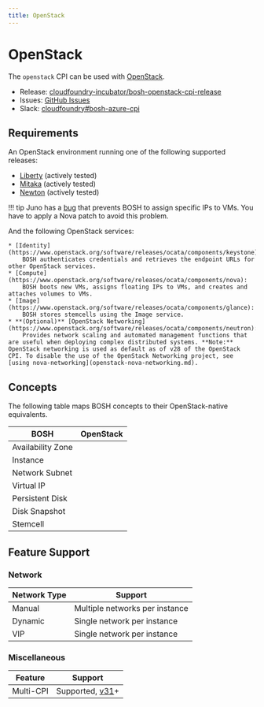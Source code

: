 ```yaml
---
title: OpenStack
---
```


# OpenStack

The `openstack` CPI can be used with [OpenStack](https://azure.microsoft.com/).

 * Release: [cloudfoundry-incubator/bosh-openstack-cpi-release](https://github.com/cloudfoundry-incubator/bosh-openstack-cpi-release)
 * Issues: [GitHub Issues](https://github.com/cloudfoundry-incubator/bosh-openstack-cpi-release/issues)
 * Slack: [cloudfoundry#bosh-azure-cpi](https://cloudfoundry.slack.com/messages/bosh-azure-cpi)


## Requirements

An OpenStack environment running one of the following supported releases:

 * [Liberty](http://www.openstack.org/software/liberty) (actively tested)
 * [Mitaka](http://www.openstack.org/software/mitaka) (actively tested)
 * [Newton](http://www.openstack.org/software/newton) (actively tested)

 !!! tip
     Juno has a [bug](https://bugs.launchpad.net/nova/+bug/1396854) that prevents BOSH to assign specific IPs to VMs. You have to apply a Nova patch to avoid this problem.

And the following OpenStack services:

    * [Identity](https://www.openstack.org/software/releases/ocata/components/keystone):
        BOSH authenticates credentials and retrieves the endpoint URLs for other OpenStack services.
    * [Compute](https://www.openstack.org/software/releases/ocata/components/nova):
        BOSH boots new VMs, assigns floating IPs to VMs, and creates and attaches volumes to VMs.
    * [Image](https://www.openstack.org/software/releases/ocata/components/glance):
        BOSH stores stemcells using the Image service.
    * **(Optional)** [OpenStack Networking](https://www.openstack.org/software/releases/ocata/components/neutron):
        Provides network scaling and automated management functions that are useful when deploying complex distributed systems. **Note:** OpenStack networking is used as default as of v28 of the OpenStack CPI. To disable the use of the OpenStack Networking project, see [using nova-networking](openstack-nova-networking.md).


## Concepts

The following table maps BOSH concepts to their OpenStack-native equivalents.

| BOSH              | OpenStack |
| ----------------- | --------- |
| Availability Zone |  |
| Instance          |  |
| Network Subnet    |  |
| Virtual IP        |  |
| Persistent Disk   |  |
| Disk Snapshot     |  |
| Stemcell          |  |


## Feature Support


### Network

| Network Type | Support |
| ------------ | ------- |
| Manual       | Multiple networks per instance |
| Dynamic      | Single network per instance |
| VIP          | Single network per instance |


### Miscellaneous

| Feature   | Support |
| --------- | ------- |
| Multi-CPI | Supported, [v31](https://github.com/cloudfoundry-incubator/bosh-openstack-cpi-release/releases/tag/v31)+ |
